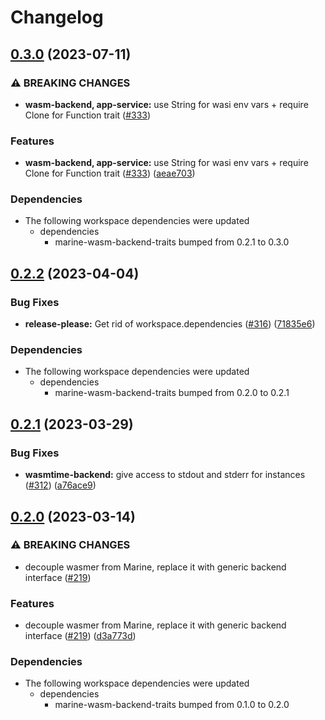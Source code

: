 # Changelog

## [0.3.0](https://github.com/fluencelabs/marine/compare/marine-wasmtime-backend-v0.2.2...marine-wasmtime-backend-v0.3.0) (2023-07-11)


### ⚠ BREAKING CHANGES

* **wasm-backend, app-service:** use String for wasi env vars + require Clone for Function trait   ([#333](https://github.com/fluencelabs/marine/issues/333))

### Features

* **wasm-backend, app-service:** use String for wasi env vars + require Clone for Function trait   ([#333](https://github.com/fluencelabs/marine/issues/333)) ([aeae703](https://github.com/fluencelabs/marine/commit/aeae703229f5f9410429390fe2e72d6084527f14))


### Dependencies

* The following workspace dependencies were updated
  * dependencies
    * marine-wasm-backend-traits bumped from 0.2.1 to 0.3.0

## [0.2.2](https://github.com/fluencelabs/marine/compare/marine-wasmtime-backend-v0.2.1...marine-wasmtime-backend-v0.2.2) (2023-04-04)


### Bug Fixes

* **release-please:** Get rid of workspace.dependencies ([#316](https://github.com/fluencelabs/marine/issues/316)) ([71835e6](https://github.com/fluencelabs/marine/commit/71835e6762515a83cde1cc944d60352a4c1221f5))


### Dependencies

* The following workspace dependencies were updated
  * dependencies
    * marine-wasm-backend-traits bumped from 0.2.0 to 0.2.1

## [0.2.1](https://github.com/fluencelabs/marine/compare/marine-wasmtime-backend-v0.2.0...marine-wasmtime-backend-v0.2.1) (2023-03-29)


### Bug Fixes

* **wasmtime-backend:** give access to stdout and stderr for instances ([#312](https://github.com/fluencelabs/marine/issues/312)) ([a76ace9](https://github.com/fluencelabs/marine/commit/a76ace9337df5b07d9da3f3a449cf12f14e4cf2f))

## [0.2.0](https://github.com/fluencelabs/marine/compare/marine-wasmtime-backend-v0.1.0...marine-wasmtime-backend-v0.2.0) (2023-03-14)


### ⚠ BREAKING CHANGES

* decouple wasmer from Marine, replace it with generic backend interface ([#219](https://github.com/fluencelabs/marine/issues/219))

### Features

* decouple wasmer from Marine, replace it with generic backend interface ([#219](https://github.com/fluencelabs/marine/issues/219)) ([d3a773d](https://github.com/fluencelabs/marine/commit/d3a773df4f7ec80ab8146f68922802a4b9a450d0))


### Dependencies

* The following workspace dependencies were updated
  * dependencies
    * marine-wasm-backend-traits bumped from 0.1.0 to 0.2.0
